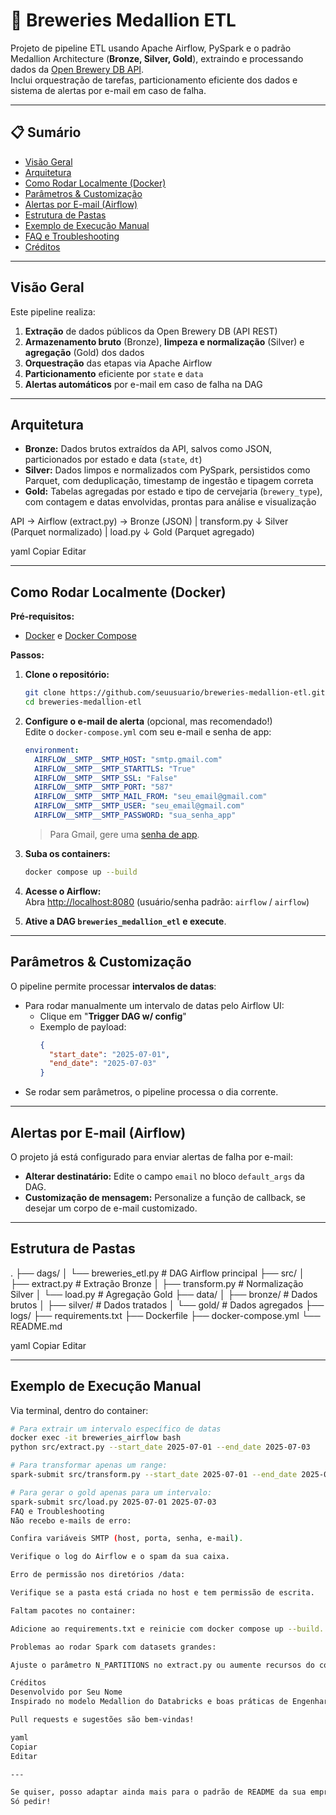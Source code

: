 # 🍺 Breweries Medallion ETL

Projeto de pipeline ETL usando Apache Airflow, PySpark e o padrão Medallion Architecture (**Bronze, Silver, Gold**), extraindo e processando dados da [Open Brewery DB API](https://www.openbrewerydb.org/).  
Inclui orquestração de tarefas, particionamento eficiente dos dados e sistema de alertas por e-mail em caso de falha.

---

## 📋 Sumário

- [Visão Geral](#visão-geral)
- [Arquitetura](#arquitetura)
- [Como Rodar Localmente (Docker)](#como-rodar-localmente-docker)
- [Parâmetros & Customização](#parâmetros--customização)
- [Alertas por E-mail (Airflow)](#alertas-por-e-mail-airflow)
- [Estrutura de Pastas](#estrutura-de-pastas)
- [Exemplo de Execução Manual](#exemplo-de-execução-manual)
- [FAQ e Troubleshooting](#faq-e-troubleshooting)
- [Créditos](#créditos)

---

## Visão Geral

Este pipeline realiza:

1. **Extração** de dados públicos da Open Brewery DB (API REST)
2. **Armazenamento bruto** (Bronze), **limpeza e normalização** (Silver) e **agregação** (Gold) dos dados
3. **Orquestração** das etapas via Apache Airflow
4. **Particionamento** eficiente por `state` e `data`
5. **Alertas automáticos** por e-mail em caso de falha na DAG

---

## Arquitetura

- **Bronze:** Dados brutos extraídos da API, salvos como JSON, particionados por estado e data (`state`, `dt`)
- **Silver:** Dados limpos e normalizados com PySpark, persistidos como Parquet, com deduplicação, timestamp de ingestão e tipagem correta
- **Gold:** Tabelas agregadas por estado e tipo de cervejaria (`brewery_type`), com contagem e datas envolvidas, prontas para análise e visualização

API -> Airflow (extract.py) -> Bronze (JSON)
|
transform.py
↓
Silver (Parquet normalizado)
|
load.py
↓
Gold (Parquet agregado)

yaml
Copiar
Editar

---

## Como Rodar Localmente (Docker)

**Pré-requisitos:**  
- [Docker](https://www.docker.com/) e [Docker Compose](https://docs.docker.com/compose/)

**Passos:**

1. **Clone o repositório:**
    ```bash
    git clone https://github.com/seuusuario/breweries-medallion-etl.git
    cd breweries-medallion-etl
    ```

2. **Configure o e-mail de alerta** (opcional, mas recomendado!)  
   Edite o `docker-compose.yml` com seu e-mail e senha de app:

    ```yaml
    environment:
      AIRFLOW__SMTP__SMTP_HOST: "smtp.gmail.com"
      AIRFLOW__SMTP__SMTP_STARTTLS: "True"
      AIRFLOW__SMTP__SMTP_SSL: "False"
      AIRFLOW__SMTP__SMTP_PORT: "587"
      AIRFLOW__SMTP__SMTP_MAIL_FROM: "seu_email@gmail.com"
      AIRFLOW__SMTP__SMTP_USER: "seu_email@gmail.com"
      AIRFLOW__SMTP__SMTP_PASSWORD: "sua_senha_app"
    ```

    > Para Gmail, gere uma [senha de app](https://support.google.com/accounts/answer/185833).

3. **Suba os containers:**
    ```bash
    docker compose up --build
    ```

4. **Acesse o Airflow:**  
    Abra [http://localhost:8080](http://localhost:8080) (usuário/senha padrão: `airflow` / `airflow`)

5. **Ative a DAG `breweries_medallion_etl` e execute**.

---

## Parâmetros & Customização

O pipeline permite processar **intervalos de datas**:

- Para rodar manualmente um intervalo de datas pelo Airflow UI:
    - Clique em "**Trigger DAG w/ config**"  
    - Exemplo de payload:
      ```json
      {
        "start_date": "2025-07-01",
        "end_date": "2025-07-03"
      }
      ```
- Se rodar sem parâmetros, o pipeline processa o dia corrente.

---

## Alertas por E-mail (Airflow)

O projeto já está configurado para enviar alertas de falha por e-mail:

- **Alterar destinatário:** Edite o campo `email` no bloco `default_args` da DAG.
- **Customização de mensagem:** Personalize a função de callback, se desejar um corpo de e-mail customizado.

---

## Estrutura de Pastas

.
├── dags/
│ └── breweries_etl.py # DAG Airflow principal
├── src/
│ ├── extract.py # Extração Bronze
│ ├── transform.py # Normalização Silver
│ └── load.py # Agregação Gold
├── data/
│ ├── bronze/ # Dados brutos
│ ├── silver/ # Dados tratados
│ └── gold/ # Dados agregados
├── logs/
├── requirements.txt
├── Dockerfile
├── docker-compose.yml
└── README.md

yaml
Copiar
Editar

---

## Exemplo de Execução Manual

Via terminal, dentro do container:

```bash
# Para extrair um intervalo específico de datas
docker exec -it breweries_airflow bash
python src/extract.py --start_date 2025-07-01 --end_date 2025-07-03

# Para transformar apenas um range:
spark-submit src/transform.py --start_date 2025-07-01 --end_date 2025-07-03

# Para gerar o gold apenas para um intervalo:
spark-submit src/load.py 2025-07-01 2025-07-03
FAQ e Troubleshooting
Não recebo e-mails de erro:

Confira variáveis SMTP (host, porta, senha, e-mail).

Verifique o log do Airflow e o spam da sua caixa.

Erro de permissão nos diretórios /data:

Verifique se a pasta está criada no host e tem permissão de escrita.

Faltam pacotes no container:

Adicione ao requirements.txt e reinicie com docker compose up --build.

Problemas ao rodar Spark com datasets grandes:

Ajuste o parâmetro N_PARTITIONS no extract.py ou aumente recursos do container.

Créditos
Desenvolvido por Seu Nome
Inspirado no modelo Medallion do Databricks e boas práticas de Engenharia de Dados.

Pull requests e sugestões são bem-vindas!

yaml
Copiar
Editar

---

Se quiser, posso adaptar ainda mais para o padrão de README da sua empresa, incluir GIFs/screenshots, instruções para rodar no cloud, etc.  
Só pedir!